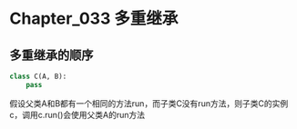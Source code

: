 # Chapter_033   多重继承

## 多重继承的顺序

```python
class C(A, B):
    pass
```

假设父类A和B都有一个相同的方法run，而子类C没有run方法，则子类C的实例c，调用c.run()会使用父类A的run方法
